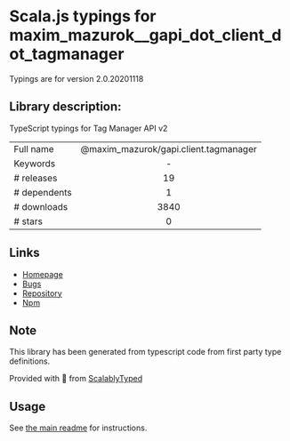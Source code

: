 
# Scala.js typings for maxim_mazurok__gapi_dot_client_dot_tagmanager

Typings are for version 2.0.20201118

## Library description:
TypeScript typings for Tag Manager API v2

|                    |                 |
| ------------------ | :-------------: |
| Full name          | @maxim_mazurok/gapi.client.tagmanager |
| Keywords           | - |
| # releases         | 19 |
| # dependents       | 1 |
| # downloads        | 3840 |
| # stars            | 0 |

## Links
- [Homepage](https://github.com/Maxim-Mazurok/google-api-typings-generator#readme)
- [Bugs](https://github.com/Maxim-Mazurok/google-api-typings-generator/issues)
- [Repository](https://github.com/Maxim-Mazurok/google-api-typings-generator)
- [Npm](https://www.npmjs.com/package/%40maxim_mazurok%2Fgapi.client.tagmanager)
    


## Note
This library has been generated from typescript code from first party type definitions.

Provided with :purple_heart: from [ScalablyTyped](https://github.com/oyvindberg/ScalablyTyped)

## Usage
See [the main readme](../../readme.md) for instructions.


